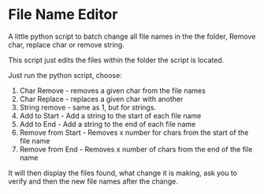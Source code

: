 # File Name Editor
A little python script to batch change all file names in the the folder, Remove char, replace char or remove string.

This script just edits the files within the folder the script is located.

Just run the python script, choose:
1. Char Remove - removes a given char from the file names
2. Char Replace - replaces a given char with another
3. String remove - same as 1, but for strings.
4. Add to Start - Add a string to the start of each file name
5. Add to End - Add a string to the end of each file name
6. Remove from Start - Removes x number for chars from the start of the file name
7. Remove from End - Removes x number of chars from the end of the file name

It will then display the files found, what change it is making, ask you to verify and then the new file names after the change.
